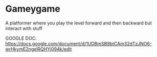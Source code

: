 # Gameygame
A platformer where you play the level forward and then backward but interact with stuff


GOOGLE DOC:
https://docs.google.com/document/d/1UDBmSB9btCAm32dTzJNO6-wrHkymE2ngelRQHYj094k/edit

